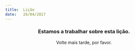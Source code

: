 ```yaml
---
title:  Lição
date:   26/04/2017
---
```


### <center>Estamos a trabalhar sobre esta lição.</center>
<center>Volte mais tarde, por favor.</center>